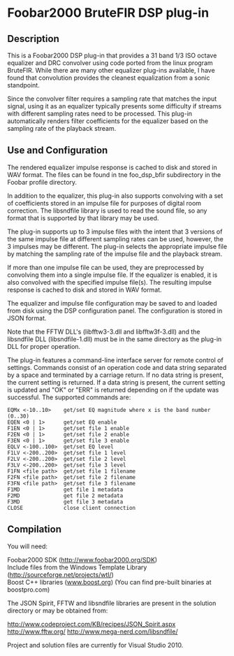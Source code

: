 Foobar2000 BruteFIR DSP plug-in
===============================

Description
-----------

This is a Foobar2000 DSP plug-in that provides a 31 band
1/3 ISO octave equalizer and DRC convolver using code ported 
from the linux program BruteFIR.  While there are many other 
equalizer plug-ins available, I have found that convolution 
provides the cleanest equalization from a sonic standpoint.  

Since the convolver filter requires a sampling rate that matches 
the input signal, using it as an equalizer typically presents 
some difficulty if streams with different sampling rates need 
to be processed.  This plug-in automatically renders filter 
coefficients for the equalizer based on the sampling rate of
the playback stream.


Use and Configuration
---------------------

The rendered equalizer impulse response is cached to disk and 
stored in WAV format.  The files can be found in tne foo_dsp_bfir 
subdirectory in the Foobar profile directory.

In addition to the equalizer, this plug-in also supports convolving 
with a set of coefficients stored in an impulse file for purposes 
of digital room correction.  The libsndfile library is used to 
read the sound file, so any format that is supported by that 
library may be used.  

The plug-in supports up to 3 impulse files with the intent that 
3 versions of the same impulse file at different sampling rates 
can be used, however, the 3 impulses may be different.  The
plug-in selects the appropriate impulse file by matching the 
sampling rate of the impulse file and the playback stream.  

If more than one impulse file can be used, they are preprocessed 
by convolving them into a single impulse file.  If the equalizer
is enabled, it is also convolved with the specified impulse 
file(s).  The resulting impulse response is cached to disk
and stored in WAV format.

The equalizer and impulse file configuration may be saved to
and loaded from disk using the DSP configuration panel.  The
configuration is stored in JSON format.

Note that the FFTW DLL's (libfftw3-3.dll and libfftw3f-3.dll) 
and the libsndfile DLL (libsndfile-1.dll) must be in the same 
directory as the plug-in DLL for proper operation.

The plug-in features a command-line interface server for
remote control of settings.  Commands consist of an
operation code and data string separated by a space
and terminated by a carriage return.  If no data string 
is present, the current setting is returned.  If a data 
string is present, the current setting is updated and 
"OK" or "ERR" is returned depending on if the update was 
successful.  The supported commands are:

    EQMx <-10..10>    get/set EQ magnitude where x is the band number (0..30)  
    EQEN <0 | 1>      get/set EQ enable  
    F1EN <0 | 1>      get/set file 1 enable  
    F2EN <0 | 1>      get/set file 2 enable  
    F3EN <0 | 1>      get/set file 3 enable  
    EQLV <-100..100>  get/set EQ level  
    F1LV <-200..200>  get/set file 1 level  
    F2LV <-200..200>  get/set file 2 level  
    F3LV <-200..200>  get/set file 3 level  
    F1FN <file path>  get/set file 1 filename  
    F2FN <file path>  get/set file 2 filename  
    F3FN <file path>  get/set file 3 filename  
    F1MD              get file 1 metadata
    F2MD              get file 2 metadata
    F3MD              get file 3 metadata
    CLOSE             close client connection  


Compilation
-----------

You will need:

Foobar2000 SDK (http://www.foobar2000.org/SDK)  
Include files from the Windows Template Library (http://sourceforge.net/projects/wtl/)  
Boost C++ libraries (www.boost.org) (You can find pre-built binaries at boostpro.com)  

The JSON Spirit, FFTW and libsndfile libraries are present in the solution
directory or may be obtained from:

http://www.codeproject.com/KB/recipes/JSON_Spirit.aspx
http://www.fftw.org/
http://www.mega-nerd.com/libsndfile/

Project and solution files are currently for Visual Studio 2010.

